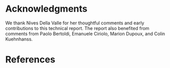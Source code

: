 
# Acknowledgments

We thank Nives Della Valle for her thoughtful comments and early
contributions to this technical report. The report also benefited from
comments from Paolo Bertoldi, Emanuele Ciriolo,  Marion Dupoux, and Colin Kuehnhanss.

# References
